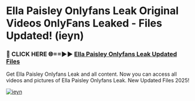# Ella Paisley Onlyfans Leak Original Videos 0nlyFans Leaked - Files Updated! (ieyn)

<h3>🔴 CLICK HERE 🌐==►► <a href="https://tinyurl.com/2jnfzry5" rel="nofollow">Ella Paisley Onlyfans Leak Updated Files</a></h3>

Get Ella Paisley Onlyfans Leak and all content. Now you can access all videos and pictures of Ella Paisley Onlyfans Leak. New Updated Files 2025!

[![ieyn](https://i.imgur.com/GyGTBgg.gif)](https://tinyurl.com/2jnfzry5)
